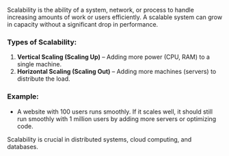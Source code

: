 Scalability is the ability of a system, network, or process to handle increasing amounts of work or users efficiently. A scalable system can grow in capacity without a significant drop in performance.  

### Types of Scalability:  
1. **Vertical Scaling (Scaling Up)** – Adding more power (CPU, RAM) to a single machine.  
2. **Horizontal Scaling (Scaling Out)** – Adding more machines (servers) to distribute the load.  

### Example:  
- A website with 100 users runs smoothly. If it scales well, it should still run smoothly with 1 million users by adding more servers or optimizing code.  

Scalability is crucial in distributed systems, cloud computing, and databases.

